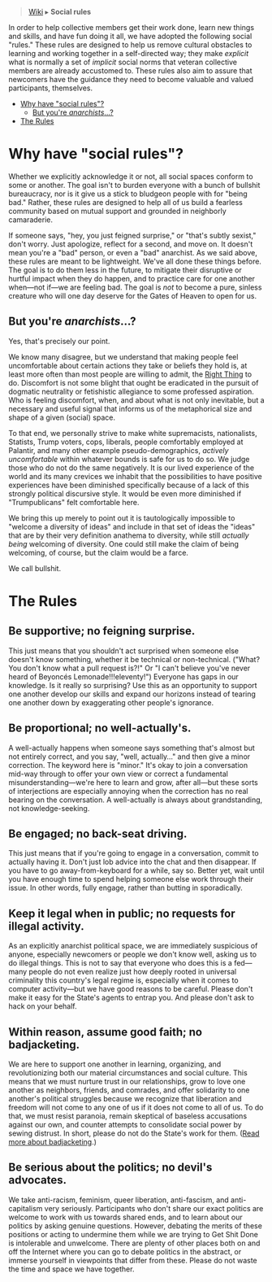 > [Wiki](Home) ▸ **Social rules**

In order to help collective members get their work done, learn new things and skills, and have fun doing it all, we have adopted the following social "rules." These rules are designed to help us remove cultural obstacles to learning and working together in a self-directed way; they make *explicit* what is normally a set of *implicit* social norms that veteran collective members are already accustomed to. These rules also aim to assure that newcomers have the guidance they need to become valuable and valued participants, themselves.

* [Why have "social rules"?](#why-have-social-rules)
    * [But you're *anarchists*…?](#but-you-re-anarchists)
* [The Rules](#the-rules)

# Why have "social rules"?

Whether we explicitly acknowledge it or not, all social spaces conform to some or another. The goal isn't to burden everyone with a bunch of bullshit bureaucracy, nor is it give us a stick to bludgeon people with for "being bad." Rather, these rules are designed to help all of us build a fearless community based on mutual support and grounded in neighborly camaraderie.

If someone says, "hey, you just feigned surprise," or "that's subtly sexist," don't worry. Just apologize, reflect for a second, and move on. It doesn't mean you're a "bad" person, or even a "bad" anarchist. As we said above, these rules are meant to be lightweight. We've all done these things before. The goal is to do them less in the future, to mitigate their disruptive or hurtful impact when they do happen, and to practice care for one another when—not if—we are feeling bad. The goal is *not* to become a pure, sinless creature who will one day deserve for the Gates of Heaven to open for us.

## But you're *anarchists*…?

Yes, that's precisely our point.

We know many disagree, but we understand that making people feel uncomfortable about certain actions they take or beliefs they hold is, at least more often than most people are willing to admit, the [Right Thing](http://catb.org/jargon/html/R/Right-Thing.html) to do. Discomfort is not some blight that ought be eradicated in the pursuit of dogmatic neutrality or fetishistic allegiance to some professed aspiration. Who is feeling discomfort, when, and about what is not only inevitable, but a necessary and useful signal that informs us of the metaphorical size and shape of a given (social) space.

To that end, we personally strive to make white supremacists, nationalists, Statists, Trump voters, cops, liberals, people comfortably employed at Palantir, and many other example pseudo-demographics, *actively uncomfortable* within whatever bounds is safe for us to do so. We judge those who do not do the same negatively. It is our lived experience of the world and its many crevices we inhabit that the possibilities to have positive experiences have been diminished specifically because of a lack of this strongly political discursive style. It would be even more diminished if "Trumpublicans" felt comfortable here.

We bring this up merely to point out it is tautologically impossible to "welcome a diversity of ideas" and include in that set of ideas the "ideas" that are by their very definition anathema to diversity, while still *actually being* welcoming of diversity. One could still make the claim of being welcoming, of course, but the claim would be a farce.

We call bullshit.

# The Rules

## Be supportive; no feigning surprise.

This just means that you shouldn't act surprised when someone else doesn't know something, whether it be technical or non-technical. ("What? You don't know what a pull request is?!" Or "I can't believe you've never heard of Beyoncés Lemonade!!!eleventy!") Everyone has gaps in our knowledge. Is it really so surprising? Use this as an opportunity to support one another develop our skills and expand our horizons instead of tearing one another down by exaggerating other people's ignorance.

## Be proportional; no well-actually's.

A well-actually happens when someone says something that's almost but not entirely correct, and you say, "well, actually…" and then give a minor correction. The keyword here is "minor." It's okay to join a conversation mid-way through to offer your own view or correct a fundamental misunderstanding—we're here to learn and grow, after all—but these sorts of interjections are especially annoying when the correction has no real bearing on the conversation. A well-actually is always about grandstanding, not knowledge-seeking.

## Be engaged; no back-seat driving.

This just means that if you're going to engage in a conversation, commit to actually having it. Don't just lob advice into the chat and then disappear. If you have to go away-from-keyboard for a while, say so. Better yet, wait until you have enough time to spend helping someone else work through their issue. In other words, fully engage, rather than butting in sporadically.

## Keep it legal when in public; no requests for illegal activity.

As an explicitly anarchist political space, we are immediately suspicious of anyone, especially newcomers or people we don't know well, asking us to do illegal things. This is not to say that everyone who does this is a fed—many people do not even realize just how deeply rooted in universal criminality this country's legal regime is, especially when it comes to computer activity—but we have good reasons to be careful. Please don't make it easy for the State's agents to entrap you. And please don't ask to hack on your behalf.

## Within reason, assume good faith; no badjacketing.

We are here to support one another in learning, organizing, and revolutionizing both our material circumstances and social culture. This means that we must nurture trust in our relationships, grow to love one another as neighbors, friends, and comrades, and offer solidarity to one another's political struggles because we recognize that liberation and freedom will not come to any one of us if it does not come to all of us. To do that, we must resist paranoia, remain skeptical of baseless accusations against our own, and counter attempts to consolidate social power by sewing distrust. In short, please do not do the State's work for them. ([Read more about badjacketing](https://twincitiesgdc.org/badjacketing/).)

## Be serious about the politics; no devil's advocates.

We take anti-racism, feminism, queer liberation, anti-fascism, and anti-capitalism very seriously. Participants who don't share our exact politics are welcome to work with us towards shared ends, and to learn about our politics by asking genuine questions. However, debating the merits of these positions or acting to undermine them while we are trying to Get Shit Done is intolerable and unwelcome. There are plenty of other places both on and off the Internet where you can go to debate politics in the abstract, or immerse yourself in viewpoints that differ from these. Please do not waste the time and space we have together.